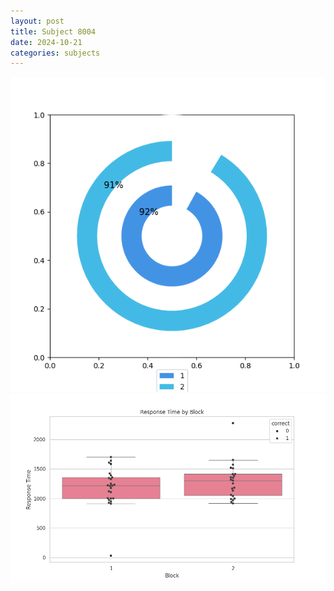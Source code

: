 ```yaml
---
layout: post
title: Subject 8004
date: 2024-10-21
categories: subjects
---
```


![](data/8004/run-20/8004__acc_test.png)
![](data/8004/run-20/8004_rt.png)
